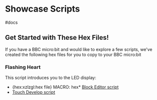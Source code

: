 # Showcase Scripts

#docs

## Get Started with These Hex Files!

If you have a BBC micro:bit and would like to explore a few scripts, we've created the following hex files for you to copy to your BBC micro:bit

### Flashing Heart

This script introduces you to the LED display:

* {hex:xzlzgl:hex file}
MACRO: hex* [Block Editor script](/jxislh)
* [Touch Develop script](/xzlzgl)

